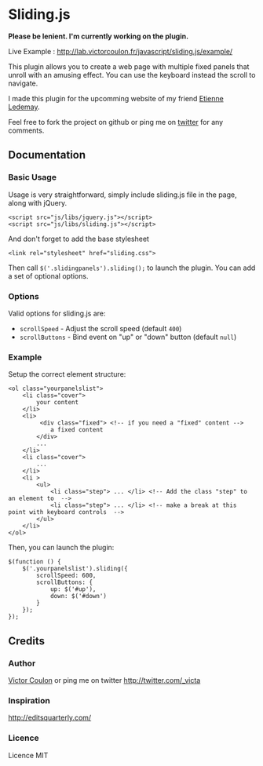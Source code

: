 Sliding.js
========================================

**Please be lenient. I'm currently working on the plugin.**

Live Example : http://lab.victorcoulon.fr/javascript/sliding.js/example/

This plugin allows you to create a web page with multiple fixed panels that unroll with an amusing effect. You can use the keyboard instead the scroll to navigate.

I made this plugin for the upcomming website of my friend [Etienne Ledemay](http://artographik.fr/).

Feel free to fork the project on github or ping me on [twitter](http://twitter.com/_victa) for any comments.

Documentation
-------------

### Basic Usage

Usage is very straightforward, simply include sliding.js file in the page, along with jQuery.

    <script src="js/libs/jquery.js"></script>  
    <script src="js/libs/sliding.js"></script>

And don't forget to add the base stylesheet

    <link rel="stylesheet" href="sliding.css">

Then call ``$('.slidingpanels').sliding();`` to launch the plugin. You can add a set of optional options.

### Options

Valid options for sliding.js are:

* ``scrollSpeed`` - Adjust the scroll speed (default ``400``)
* ``scrollButtons`` - Bind event on "up" or "down" button (default ``null``)

### Example

Setup the correct element structure:

    <ol class="yourpanelslist">
        <li class="cover"> 
            your content
        </li>
        <li>
             <div class="fixed"> <!-- if you need a "fixed" content -->
                a fixed content
            </div>
            ...
        </li>
        <li class="cover">
            ...
        </li>
        <li >
            <ul>
                <li class="step"> ... </li> <!-- Add the class "step" to an element to  -->
                <li class="step"> ... </li> <!-- make a break at this point with keyboard controls  -->
            </ul>
        </li>
    </ol>
  
Then, you can launch the plugin:

    $(function () {
        $('.yourpanelslist').sliding({
            scrollSpeed: 600,
            scrollButtons: {
                up: $('#up'),
                down: $('#down')
            }
        });
    });

Credits
-------------

### Author
[Victor Coulon](http://victorcoulon.fr) or ping me on twitter http://twitter.com/_victa

### Inspiration
http://editsquarterly.com/

### Licence
Licence MIT